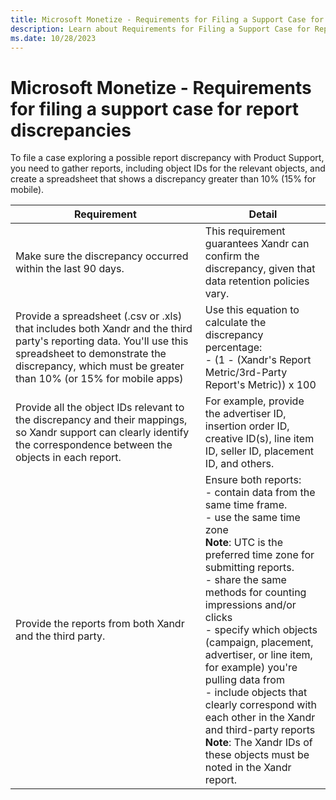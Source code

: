 ```yaml
---
title: Microsoft Monetize - Requirements for Filing a Support Case for Report Discrepancies
description: Learn about Requirements for Filing a Support Case for Report Discrepancies in this page. 
ms.date: 10/28/2023
---
```



# Microsoft Monetize - Requirements for filing a support case for report discrepancies

To file a case exploring a possible report discrepancy with Product
Support, you need to gather reports, including object IDs for the
relevant objects, and create a spreadsheet that shows a discrepancy
greater than 10% (15% for mobile).

| Requirement | Detail |
|---|---|
| Make sure the discrepancy occurred within the last 90 days. | This requirement guarantees Xandr can confirm the discrepancy, given that data retention policies vary. |
| Provide a spreadsheet (.csv or .xls) that includes both Xandr and the third party's reporting data. You'll use this spreadsheet to demonstrate the discrepancy, which must be greater than 10% (or 15% for mobile apps) | Use this equation to calculate the discrepancy percentage:<br> - (1 - (Xandr's Report Metric/3rd-Party Report's Metric)) x 100 |
| Provide all the object IDs relevant to the discrepancy and their mappings, so Xandr support can clearly identify the correspondence between the objects in each report. | For example, provide the advertiser ID, insertion order ID, creative ID(s), line item ID, seller ID, placement ID, and others. |
| Provide the reports from both Xandr and the third party. | Ensure both reports:<br> - contain data from the same time frame.<br> - use the same time zone<br>**Note**: UTC is the preferred time zone for submitting reports.<br> - share the same methods for counting impressions and/or clicks<br> - specify which objects (campaign, placement, advertiser, or line item, for example) you're pulling data from<br> - include objects that clearly correspond with each other in the Xandr and third-party reports<br>**Note**: The Xandr IDs of these objects must be noted in the Xandr report. |

